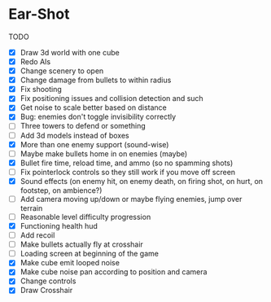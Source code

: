 Ear-Shot	
============

TODO

- [X] Draw 3d world with one cube
- [X] Redo AIs
- [X] Change scenery to open
- [X] Change damage from bullets to within radius
- [X] Fix shooting
- [X] Fix positioning issues and collision detection and such
- [X] Get noise to scale better based on distance
- [X] Bug: enemies don't toggle invisibility correctly
- [ ] Three towers to defend or something
- [ ] Add 3d models instead of boxes
- [X] More than one enemy support (sound-wise)
- [ ] Maybe make bullets home in on enemies (maybe)
- [X] Bullet fire time, reload time, and ammo (so no spamming shots)
- [ ] Fix pointerlock controls so they still work if you move off screen
- [X] Sound effects (on enemy hit, on enemy death, on firing shot, on hurt, on footstep, on ambience?)
- [ ] Add camera moving up/down or maybe flying enemies, jump over terrain
- [ ] Reasonable level difficulty progression
- [X] Functioning health hud
- [ ] Add recoil
- [ ] Make bullets actually fly at crosshair
- [ ] Loading screen at beginning of the game
- [X] Make cube emit looped noise
- [X] Make cube noise pan according to position and camera
- [X] Change controls
- [X] Draw Crosshair
